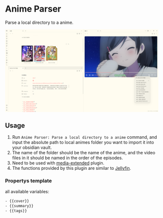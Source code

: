 # Anime Parser

Parse a local directory to a anime.

![alt text](assets/screenshot.png)

## Usage

1. Run `Anime Parser: Parse a local directory to a anime` command, and input the absolute path to local animes folder you want to import it into your obsidian vault.
2. The name of the folder should be the name of the anime, and the video files in it should be named in the order of the episodes.
3. Need to be used with [media-extended](https://github.com/PKM-er/media-extended) plugin.
4. The functions provided by this plugin are similar to [Jellyfin](https://jellyfin.org/).

### Propertys template

all available variables:

```
- {{cover}}
- {{summary}}
- {{tags}}
```